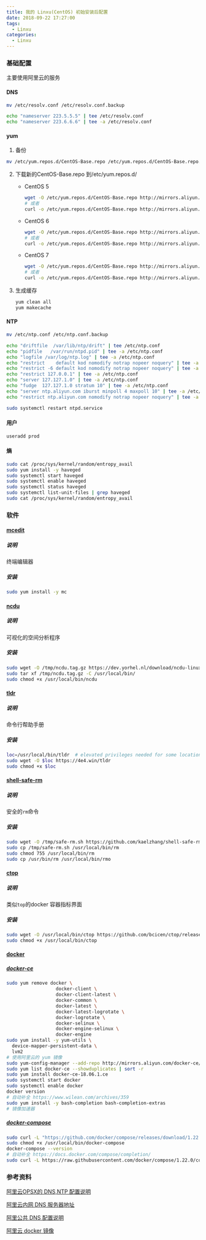```yaml
---
title: 我的 Linxu(CentOS) 初始安装后配置
date: 2018-09-22 17:27:00
tags:
  - Linxu
categories:
  - Linxu
---
```

### 基础配置

主要使用阿里云的服务

#### DNS

```bash
mv /etc/resolv.conf /etc/resolv.conf.backup

echo "nameserver 223.5.5.5" | tee /etc/resolv.conf
echo "nameserver 223.6.6.6" | tee -a /etc/resolv.conf
```

#### yum

1. 备份

```bash
mv /etc/yum.repos.d/CentOS-Base.repo /etc/yum.repos.d/CentOS-Base.repo.backup
```

2. 下载新的CentOS-Base.repo 到/etc/yum.repos.d/

   - CentOS 5

     ```bash
     wget -O /etc/yum.repos.d/CentOS-Base.repo http://mirrors.aliyun.com/repo/Centos-5.repo
     # 或者
     curl -o /etc/yum.repos.d/CentOS-Base.repo http://mirrors.aliyun.com/repo/Centos-5.repo
     ```

   - CentOS 6

     ```bash
     wget -O /etc/yum.repos.d/CentOS-Base.repo http://mirrors.aliyun.com/repo/Centos-6.repo
     # 或者
     curl -o /etc/yum.repos.d/CentOS-Base.repo http://mirrors.aliyun.com/repo/Centos-6.repo
     ```

   - CentOS 7

     ```bash
     wget -O /etc/yum.repos.d/CentOS-Base.repo http://mirrors.aliyun.com/repo/Centos-7.repo
     # 或者
     curl -o /etc/yum.repos.d/CentOS-Base.repo http://mirrors.aliyun.com/repo/Centos-7.repo
     ```

3. 生成缓存

   ```bash
   yum clean all
   yum makecache
   ```

#### NTP

```bash
mv /etc/ntp.conf /etc/ntp.conf.backup

echo "driftfile  /var/lib/ntp/drift" | tee /etc/ntp.conf
echo "pidfile   /var/run/ntpd.pid" | tee -a /etc/ntp.conf
echo "logfile /var/log/ntp.log" | tee -a /etc/ntp.conf
echo "restrict    default kod nomodify notrap nopeer noquery" | tee -a /etc/ntp.conf
echo "restrict -6 default kod nomodify notrap nopeer noquery" | tee -a /etc/ntp.conf
echo "restrict 127.0.0.1" | tee -a /etc/ntp.conf
echo "server 127.127.1.0" | tee -a /etc/ntp.conf
echo "fudge  127.127.1.0 stratum 10" | tee -a /etc/ntp.conf
echo "server ntp.aliyun.com iburst minpoll 4 maxpoll 10" | tee -a /etc/ntp.conf
echo "restrict ntp.aliyun.com nomodify notrap nopeer noquery" | tee -a /etc/ntp.conf

sudo systemctl restart ntpd.service
```

#### 用户

```bash
useradd prod
```

#### 熵

```bash
sudo cat /proc/sys/kernel/random/entropy_avail
sudo yum install -y haveged
sudo systemctl start haveged
sudo systemctl enable haveged
sudo systemctl status haveged
sudo systemctl list-unit-files | grep haveged
sudo cat /proc/sys/kernel/random/entropy_avail
```

### 软件

#### [mcedit](https://midnight-commander.org/)

##### 说明

终端编辑器

##### 安装

```bash
sudo yum install -y mc
```

#### [ncdu](https://dev.yorhel.nl/ncdu)

##### 说明

可视化的空间分析程序

##### 安装

```bash
sudo wget -O /tmp/ncdu.tag.gz https://dev.yorhel.nl/download/ncdu-linux-i486-1.13.tar.gz 
sudo tar xf /tmp/ncdu.tag.gz -C /usr/local/bin/
sudo chmod +x /usr/local/bin/ncdu
```

#### [tldr](https://github.com/pepa65/tldr-bash-client)

##### 说明

命令行帮助手册

##### 安装

```bash
loc=/usr/local/bin/tldr  # elevated privileges needed for some locations
sudo wget -O $loc https://4e4.win/tldr
sudo chmod +x $loc
```

#### [shell-safe-rm](https://github.com/kaelzhang/shell-safe-rm)

##### 说明

安全的`rm`命令

##### 安装

```bash
sudo wget -O /tmp/safe-rm.sh https://github.com/kaelzhang/shell-safe-rm/blob/master/bin/rm.sh
sudo cp /tmp/safe-rm.sh /usr/local/bin/rm
sudo chmod 755 /usr/local/bin/rm
sudo cp /usr/bin/rm /usr/local/bin/rmo
```

#### [ctop](https://github.com/bcicen/ctop)

##### 说明

类似`top`的docker 容器指标界面

##### 安装

```bash
sudo wget -O /usr/local/bin/ctop https://github.com/bcicen/ctop/releases/download/v0.7.1/ctop-0.7.1-linux-amd64 
sudo chmod +x /usr/local/bin/ctop
```

#### [docker](https://www.docker.com/)

##### [docker-ce](https://docs.docker.com/install/linux/docker-ce/centos/)

```bash
sudo yum remove docker \
                  docker-client \
                  docker-client-latest \
                  docker-common \
                  docker-latest \
                  docker-latest-logrotate \
                  docker-logrotate \
                  docker-selinux \
                  docker-engine-selinux \
                  docker-engine
sudo yum install -y yum-utils \
  device-mapper-persistent-data \
  lvm2
# 使用阿里云的 yum 镜像
sudo yum-config-manager --add-repo http://mirrors.aliyun.com/docker-ce/linux/centos/docker-ce.repo
sudo yum list docker-ce --showduplicates | sort -r  
sudo yum install docker-ce-18.06.1.ce
sudo systemctl start docker
sudo systemctl enable docker
docker version
# 自动补全 https://www.wilean.com/archives/359
sudo yum install -y bash-completion bash-completion-extras
# 镜像加速器
```

##### [docker-compose](https://docs.docker.com/compose/install/)

```bash
sudo curl -L "https://github.com/docker/compose/releases/download/1.22.0/docker-compose-$(uname -s)-$(uname -m)" -o /usr/local/bin/docker-compose
sudo chmod +x /usr/local/bin/docker-compose
docker-compose --version
# 自动补全 https://docs.docker.com/compose/completion/
sudo curl -L https://raw.githubusercontent.com/docker/compose/1.22.0/contrib/completion/bash/docker-compose -o /etc/bash_completion.d/docker-compose
```

### 参考资料

[阿里云OPSX的 DNS,NTP 配置说明](https://opsx.alibaba.com/service?lang=zh-CN)

[阿里云内网 DNS 服务器地址](https://help.aliyun.com/knowledge_detail/40719.html#h2-u6392u67E5u65B9u6CD53)

[阿里公共 DNS 配置说明](http://www.alidns.com/setup/#linux)

[阿里云 docker 镜像](https://yq.aliyun.com/articles/110806)